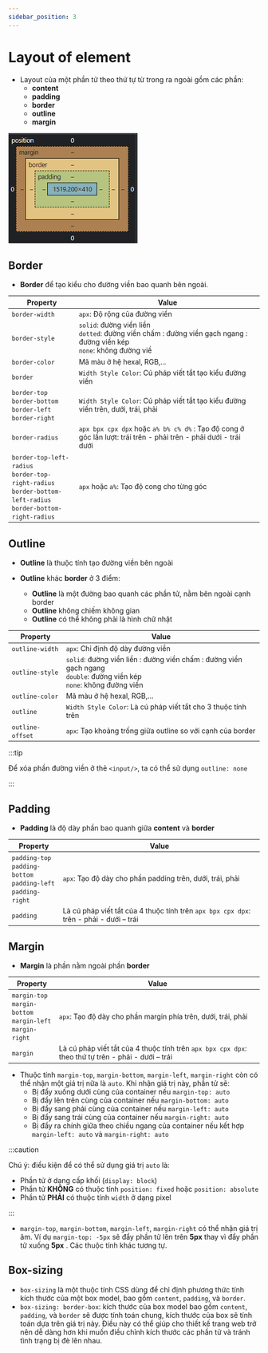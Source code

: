 ```yaml
---
sidebar_position: 3
---
```


# Layout of element

- Layout của một phần tử theo thứ tự từ trong ra ngoài gồm các phần:
  - **content**
  - **padding**
  - **border**
  - **outline**
  - **margin**

![1695738282630](image/layout-of-element/1695738282630.png "Layout of an element")

## Border

- **Border** để tạo kiểu cho đường viền bao quanh bên ngoài.

| Property                                                                                                                   | Value                                                                                                                           |
| -------------------------------------------------------------------------------------------------------------------------- | ------------------------------------------------------------------------------------------------------------------------------- |
| `border-width`                                                                                                             | `apx`: Độ rộng của đường viền                                                                                                   |
| `border-style`                                                                                                             | `solid`: đường viền liền <br />`dotted`: đường viền chấm : đường viền gạch ngang : đường viền kép<br /> `none`: không đường viề |
| `border-color`                                                                                                             | Mã màu ở hệ hexal, RGB,...                                                                                                      |
| `border`                                                                                                                   | `Width Style Color`: Cú pháp viết tắt tạo kiểu đường viền                                                                       |
| `border-top`<br />`border-bottom`<br />`border-left`<br />`border-right`                                                   | `Width Style Color`: Cú pháp viết tắt tạo kiểu đường viền trên, dưới, trái, phải                                                |
| `border-radius`                                                                                                            | `apx bpx cpx dpx` hoặc `a% b% c% d%` : Tạo độ cong ở góc lần lượt: trái trên - phải trên - phải dưới - trái dưới                |
| `border-top-left-radius`<br />`border-top-right-radius`<br />`border-bottom-left-radius`<br />`border-bottom-right-radius` | `apx` hoặc `a%`: Tạo độ cong cho từng góc                                                                                       |

## Outline

- **Outline** là thuộc tính tạo đường viền bên ngoài
- **Outline** khác **border** ở 3 điểm:

  - **Outline** là một đường bao quanh các phần tử, nằm bên ngoài cạnh border
  - **Outline** không chiếm không gian
  - **Outline** có thể không phải là hình chữ nhật

| Property         | Value                                                                                                                           |
| ---------------- | ------------------------------------------------------------------------------------------------------------------------------- |
| `outline-width`  | `apx`: Chỉ định độ dày đường viền                                                                                               |
| `outline-style`  | `solid`: đường viền liền : đường viền chấm : đường viền gạch ngang <br />`double`: đường viền kép<br />`none`: không đường viền |
| `outline-color`  | Mã màu ở hệ hexal, RGB,…                                                                                                        |
| `outline`        | `Width Style Color`: Là cú pháp viết tắt cho 3 thuộc tính trên                                                                  |
| `outline-offset` | `apx`: Tạo khoảng trống giữa outline so với cạnh của border                                                                     |

:::tip

Để xóa phần đường viền ở thẻ `<input/>`, ta có thể sử dụng `outline: none`

:::

## Padding

- **Padding** là độ dày phần bao quanh giữa **content** và **border**

| Property                                                                     | Value                                                                                  |
| ---------------------------------------------------------------------------- | -------------------------------------------------------------------------------------- |
| `padding-top`<br />`padding-bottom`<br />`padding-left`<br />`padding-right` | `apx`: Tạo độ dày cho phần padding trên, dưới, trái, phải                              |
| `padding`                                                                    | Là cú pháp viết tắt của 4 thuộc tính trên `apx bpx cpx dpx`: trên - phải - dưới – trái |

## Margin

- **Margin** là phần nằm ngoài phần **border**

| Property                                                                 | Value                                                                                              |
| ------------------------------------------------------------------------ | -------------------------------------------------------------------------------------------------- |
| `margin-top`<br />`margin-bottom`<br />`margin-left`<br />`margin-right` | `apx`: Tạo độ dày cho phần margin phía trên, dưới, trái, phải                                      |
| `margin`                                                                 | Là cú pháp viết tắt của 4 thuộc tính trên `apx bpx cpx dpx`: theo thứ tự trên - phải - dưới – trái |

- Thuộc tính `margin-top`, `margin-bottom`, `margin-left`, `margin-right` còn có thể nhận một giá trị nữa là `auto`. Khi nhận giá trị này, phần tử sẽ:
  - Bị đẩy xuống dưới cùng của container nếu `margin-top: auto`
  - Bị đẩy lên trên cùng của container nếu `margin-bottom: auto`
  - Bị đẩy sang phải cùng của container nếu `margin-left: auto`
  - Bị đẩy sang trái cùng của container nếu `margin-right: auto`
  - Bị đẩy ra chính giữa theo chiều ngang của container nếu kết hợp `margin-left: auto` và `margin-right: auto`

:::caution

Chú ý: điều kiện để có thể sử dụng giá trị `auto` là:

- Phần tử ở dạng cấp khối (`display: block`)
- Phần tử **KHÔNG** có thuộc tính `position: fixed` hoặc `position: absolute`
- Phần tử **PHẢI** có thuộc tính `width` ở dạng pixel

:::

- `margin-top`, `margin-bottom`, `margin-left`, `margin-right` có thể nhận giá trị âm. Ví dụ `margin-top: -5px` sẽ đẩy phần tử lên trên **5px** thay vì đẩy phần tử xuống **5px** . Các thuộc tính khác tương tự.

## Box-sizing

- `box-sizing` là một thuộc tính CSS dùng để chỉ định phương thức tính kích thước của một box model, bao gồm `content`, `padding`, và `border`.
- `box-sizing: border-box`: kích thước của box model bao gồm `content`, `padding`, và `border` sẽ được tính toán chung, kích thước của box sẽ tính toán dựa trên giá trị này. Điều này có thể giúp cho thiết kế trang web trở nên dễ dàng hơn khi muốn điều chỉnh kích thước các phần tử và tránh tình trạng bị đè lên nhau.
